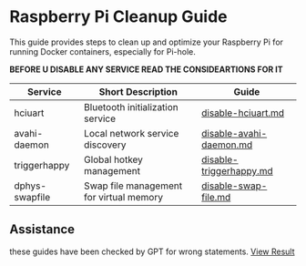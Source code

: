# Raspberry Pi Cleanup Guide

This guide provides steps to clean up and optimize your Raspberry Pi for running Docker containers, especially for Pi-hole.

**BEFORE U DISABLE ANY SERVICE READ THE CONSIDEARTIONS FOR IT**

| Service          | Short Description                               | Guide                                                                                                            |
|------------------|-------------------------------------------------|------------------------------------------------------------------------------------------------------------------|
| hciuart          | Bluetooth initialization service                | [disable-hciuart.md](https://github.com/fokklz/rasperry-pi-hole/blob/main/clean-up/disable-hciuart.md)           |
| avahi-daemon     | Local network service discovery                 | [disable-avahi-daemon.md](https://github.com/fokklz/rasperry-pi-hole/blob/main/clean-up/disable-avahi-daemon.md) |
| triggerhappy     | Global hotkey management                        | [disable-triggerhappy.md](https://github.com/fokklz/rasperry-pi-hole/blob/main/clean-up/disable-triggerhappy.md) |
| dphys-swapfile   | Swap file management for virtual memory         | [disable-swap-file.md](https://github.com/fokklz/rasperry-pi-hole/blob/main/clean-up/disable-swap-file.md)       |

## Assistance

these guides have been checked by GPT for wrong statements. [View Result](https://chat.openai.com/share/16d4a7fa-4150-429c-82cb-17d7bc0e9675)
